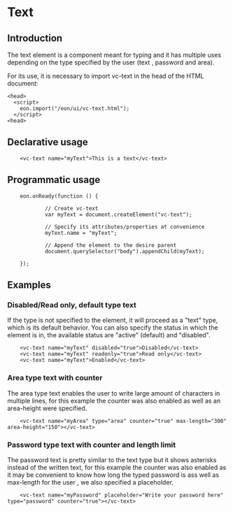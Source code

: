# Text

## Introduction
The text element is a component meant for typing and it has multiple uses depending on the type specified by the user (text , password and area). 

For its use, it is necessary to import vc-text in the head of the HTML document:
``` [html]
<head>
  <script>
    eon.import("/eon/ui/vc-text.html");
  </script>
<head>
```

## Declarative usage

``` [html]
    <vc-text name="myText">This is a text</vc-text>
```

## Programmatic usage

``` [javascript]
    eon.onReady(function () {

            // Create vc-text
            var myText = document.createElement("vc-text");
            
            // Specify its attributes/properties at convenience
            myText.name = "myText";
            
            // Append the element to the desire parent
            document.querySelector("body").appendChild(myText);

    });
```

## Examples

### Disabled/Read only, default type text

If the type is not specified to the element, it will proceed as a "text" type, which is its default behavior. You can also specify the status in which the element is in, the available status are "active" (default) and "disabled".


``` [html]
    <vc-text name="myText" disabled="true">Disabled</vc-text>
    <vc-text name="myText" readonly="true">Read only</vc-text>
    <vc-text name="myText">Enabled</vc-text>
```

### Area type text with counter

The area type text enables the user to write large amount of characters in multiple lines, for this example the counter was also enabled as well as an area-height were specified.

``` [html]
    <vc-text name="myArea" type="area" counter="true" max-length="300" area-height="150"></vc-text>
```

### Password type text with counter and length limit

The password text is pretty similar to the text type but it shows asterisks instead of the written text, for this example the counter was also enabled as it may be convenient to know how long the typed password is ass well as max-length for the user , we also specified a placeholder.

``` [html]
    <vc-text name="myPassword" placeholder="Write your password here" type="password" counter="true"></vc-text>
```
